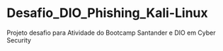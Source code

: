 # Desafio_DIO_Phishing_Kali-Linux
Projeto desafio para Atividade do Bootcamp Santander e DIO em Cyber Security 
